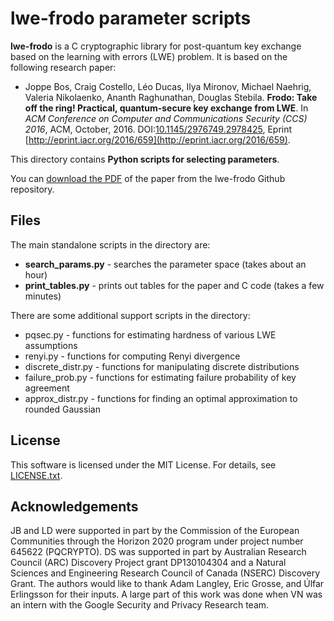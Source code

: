 lwe-frodo parameter scripts
===========================

**lwe-frodo** is a C cryptographic library for post-quantum key exchange based on the learning with errors (LWE) problem.  It is based on the following research paper:

- Joppe Bos, Craig Costello, Léo Ducas, Ilya Mironov, Michael Naehrig, Valeria Nikolaenko, Ananth Raghunathan, Douglas Stebila.  **Frodo: Take off the ring!  Practical, quantum-secure key exchange from LWE**.  In *ACM Conference on Computer and Communications Security (CCS) 2016*, ACM, October, 2016.  DOI:[10.1145/2976749.2978425](http://dx.doi.org/10.1145/2976749.2978425), Eprint [http://eprint.iacr.org/2016/659](http://eprint.iacr.org/2016/659).

This directory contains **Python scripts for selecting parameters**.

You can [download the PDF](https://github.com/lwe-frodo/lwe-frodo/blob/master/LWE-Frodo-full-version.pdf) of the paper from the lwe-frodo Github repository.

Files
-----

The main standalone scripts in the directory are:

- **search_params.py** - searches the parameter space (takes about an hour)
- **print_tables.py** - prints out tables for the paper and C code (takes a few minutes)

There are some additional support scripts in the directory:

- pqsec.py - functions for estimating hardness of various LWE assumptions
- renyi.py - functions for computing Renyi divergence
- discrete_distr.py - functions for manipulating discrete distributions
- failure_prob.py - functions for estimating failure probability of key agreement
- approx_distr.py - functions for finding an optimal approximation to rounded Gaussian

License
-------

This software is licensed under the MIT License.  For details, see [LICENSE.txt](https://github.com/lwe-frodo/parameter-selection/blob/master/LICENSE.txt).

Acknowledgements
----------------

JB and LD were supported in part by the Commission of the European Communities through the Horizon 2020 program under project number 645622 (PQCRYPTO).  DS was supported in part by Australian Research Council (ARC) Discovery Project grant DP130104304 and a Natural Sciences and Engineering Research Council of Canada (NSERC) Discovery Grant.  The authors would like to thank Adam Langley, Eric Grosse, and Úlfar Erlingsson for their inputs. A large part of this work was done when VN was an intern with the Google Security and Privacy Research team.
